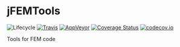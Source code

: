 # jFEMTools

![Lifecycle](https://img.shields.io/badge/lifecycle-experimental-orange.svg)
[![Travis](https://travis-ci.org/Paulms/jFEMTools.svg?branch=master)](https://travis-ci.org/Paulms/jFEMTools)
[![AppVeyor](https://ci.appveyor.com/api/projects/status/1rp1ufgd7j244y08?svg=true)](https://ci.appveyor.com/project/Paulms/jfemtools)
[![Coverage Status](https://coveralls.io/repos/Paulms/jFEMTools.jl/badge.svg?branch=master&service=github)](https://coveralls.io/github/Paulms/jFEMTools.jl?branch=master)
[![codecov.io](http://codecov.io/github/Paulms/jFEMTools.jl/coverage.svg?branch=master)](http://codecov.io/github/Paulms/jFEMTools.jl?branch=master)

Tools for FEM code
